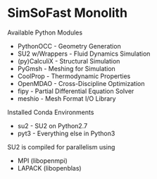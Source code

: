 # SimSoFast Monolith

Available Python Modules
* PythonOCC - Geometry Generation
* SU2 w/Wrappers - Fluid Dynamics Simulation
* (py)CalculiX - Structural Simulation
* PyGmsh - Meshing for Simulation
* CoolProp - Thermodynamic Properties
* OpenMDAO - Cross-Discipline Optimization
* fipy - Partial Differential Equation Solver
* meshio - Mesh Format I/O Library

Installed Conda Environments
* su2 - SU2 on Python2.7
* pyt3 - Everything else in Python3

SU2 is compiled for parallelism using
* MPI (libopenmpi)
* LAPACK (libopenblas)

